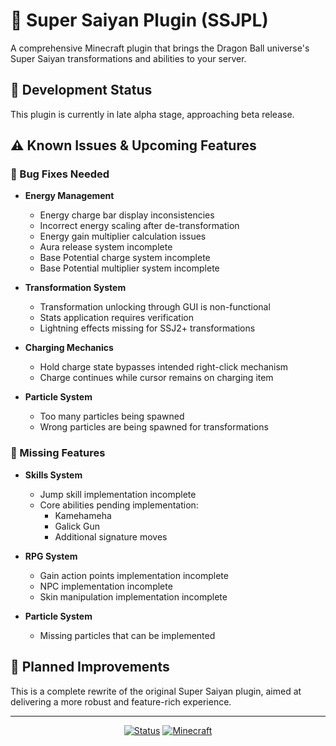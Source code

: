 # 🐉 Super Saiyan Plugin (SSJPL)

A comprehensive Minecraft plugin that brings the Dragon Ball universe's Super Saiyan transformations and abilities to your server.

## 🚧 Development Status
This plugin is currently in late alpha stage, approaching beta release.

## ⚠️ Known Issues & Upcoming Features

### 🐛 Bug Fixes Needed

- **Energy Management**
  - Energy charge bar display inconsistencies
  - Incorrect energy scaling after de-transformation
  - Energy gain multiplier calculation issues
  - Aura release system incomplete
  - Base Potential charge system incomplete
  - Base Potential multiplier system incomplete

- **Transformation System**
  - Transformation unlocking through GUI is non-functional
  - Stats application requires verification
  - Lightning effects missing for SSJ2+ transformations

- **Charging Mechanics**
  - Hold charge state bypasses intended right-click mechanism
  - Charge continues while cursor remains on charging item

- **Particle System**
  - Too many particles being spawned
  - Wrong particles are being spawned for transformations

### 🚀 Missing Features
- **Skills System**
  - Jump skill implementation incomplete
  - Core abilities pending implementation:
    - Kamehameha
    - Galick Gun
    - Additional signature moves

- **RPG System**
  - Gain action points implementation incomplete
  - NPC implementation incomplete
  - Skin manipulation implementation incomplete

- **Particle System**
  - Missing particles that can be implemented

## 🔮 Planned Improvements
This is a complete rewrite of the original Super Saiyan plugin, aimed at delivering a more robust and feature-rich experience.

---
<div align="center">
  
[![Status](https://img.shields.io/badge/Status-Alpha-orange.svg)](https://github.com/Mitchell12345MB/SSJPL)
[![Minecraft](https://img.shields.io/badge/Minecraft-1.21.1-brightgreen.svg)](https://www.minecraft.net/)

</div>

